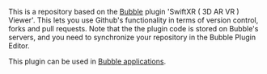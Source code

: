 This is a repository based on the [Bubble](https://bubble.io) plugin 'SwiftXR ( 3D AR VR ) Viewer'. This lets you use Github's functionality in terms of version control, forks and pull requests. Note that the the plugin code is stored on Bubble's servers, and you need to synchronize your repository in the Bubble Plugin Editor. 

 This plugin can be used in [Bubble applications](https://bubble.io).